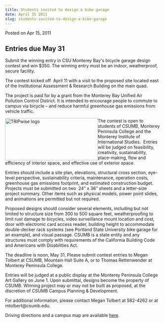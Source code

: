 ```yaml
---
title: Students invited to design a bike garage
date: April 15 2011
slug: students-invited-to-design-a-bike-garage
---
```





<span class="date">Posted on Apr 15, 2011    </span>
<h2>Entries due May 31</h2>
<p>Submit the winning entry in CSU Monterey Bay&apos;s bicycle garage
design contest and win $350. The winning entry must be an indoor,
weatherproof, secure facility.</p>
<p>The contest kicked off &#xA0;April 11 with a visit to the
proposed site located east of the Institutional Assessment &amp;
Research Building on the main quad.</p>
<p>The project is paid for by a grant from the Monterey Bay Unified
Air Pollution Control District. It is intended to encourage people
to commute to campus via bicycle &#x2013; and reduce harmful greenhouse
gas emissions from vehicle traffic.</p>
<p><img alt="TRIPwise logo" src="http://news.csumb.edu/sites/default/files/65/attachments/news/images/logo_2_inch_wide_041511.jpg" style="float:left; width:300px; height:136px">The contest is open
to students of CSUMB, Monterey Peninsula College and the Monterey
Institute of International Studies. &#xA0;Entries will be judged on
feasibility, creativity, sustainability, place-making, flow and
efficiency of interior space, and effective use of exterior
space.&#xA0;</img></p>
<p>Entries should include a site plan, elevations, structural cross
section, eye-level perspective, sustainability criteria,
maintenance, operation costs, greenhouse gas emissions footprint,
and estimated construction budget. Projects must be submitted on
two &#xA0;24&#x201D; x 36&#x201D; sheets and a letter-size project summary. Other
items such as physical models, power point slides, and animations
are permitted but not required.</p>
<p>Proposed designs should consider several elements, including but
not limited to structure size from 300 to 500 square feet,
weatherproofing to limit rust damage to bicycles, video
surveillance mount location and cost, door with electronic card
access reader, building height to accommodate double-decker rack
systems (see Portland State University bike garage for an example),
and visual passage. CSUMB is a state entity and any structures must
comply with requirements of the California Building Code and
Americans with Disabilities Act.</p>
<p>The deadline is noon, May 31. Please submit contest entries to
Megan Tolbert at CSUMB, Mountain Hall Suite A, or to Thomas
Rettenwender at Monterey Peninsula College.</p>
<p>Entries will be judged at a public display at the Monterey
Peninsula College Art Gallery on June 1. Upon submittal, designs
become the property of CSUMB. Winning project may or may not be
built as proposed, at the discretion of CSUMB Campus Planning &amp;
Development.</p>
<p>For additional information, please contact Megan Tolbert at
582-4262 or at mtolbert@csumb.edu.&#xA0;</p>
<p>Driving directions and a campus map are available <a href="http://csumb.edu/map" rel="nofollow">here</a>.</p>





